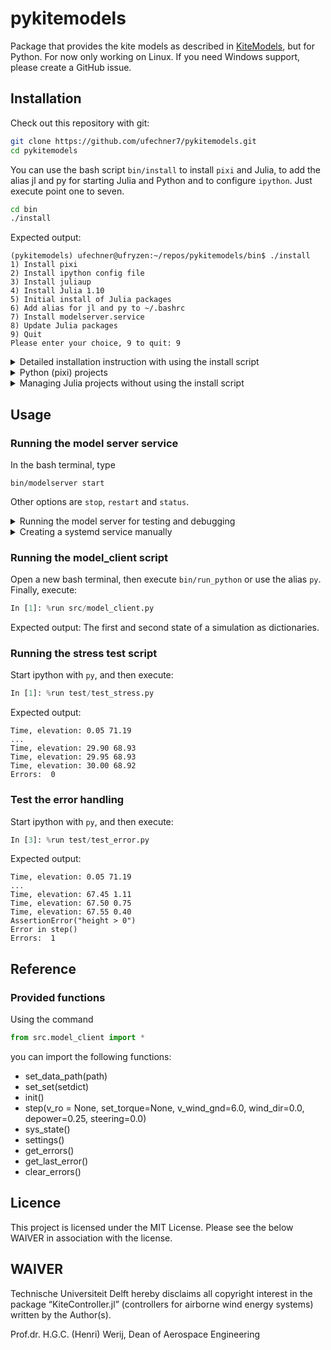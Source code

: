 # pykitemodels
Package that provides the kite models as described in [KiteModels](https://ufechner7.github.io/KiteModels.jl/stable/),
but for Python. For now only working on Linux. If you need Windows support, please create a GitHub issue.

## Installation
Check out this repository with git:
```bash
git clone https://github.com/ufechner7/pykitemodels.git
cd pykitemodels
```

You can use the bash script `bin/install` to install `pixi` and Julia, to add the alias jl and py
for starting Julia and Python and to configure `ipython`. Just execute point one to seven.
```bash
cd bin
./install
```
Expected output:
```
(pykitemodels) ufechner@ufryzen:~/repos/pykitemodels/bin$ ./install 
1) Install pixi
2) Install ipython config file 
3) Install juliaup
4) Install Julia 1.10
5) Initial install of Julia packages
6) Add alias for jl and py to ~/.bashrc 
7) Install modelserver.service 
8) Update Julia packages
9) Quit
Please enter your choice, 9 to quit: 9
```
<details>
  <summary>Detailed installation instruction with using the install script</summary>
  
   ### pixi
   ```
   curl -fsSL https://pixi.sh/install.sh | bash
   ```

   ### Julia
   First, install the Julia installer `juliaup`:
   ```
   curl -fsSL https://install.julialang.org | sh
   ```
   Then, install Julia with the commands:
   ```
   juliaup add 1.10
   juliaup default 1.10
   ```
   Julia 1.10 is the current stable version at the time of writing, you can also use `juliaup` to install any other version.
</details>

<details>
  <summary>Python (pixi) projects</summary>
  
   ### Using pixi to create a new Python project
   **Remark:** Not needed if you just checkout this git repository.

   #### Create a new project

   ```
   pixi init new_project
   cd new_project
   pixi add python==3.8.19
   pixi add ipython
   pixi add numpy
   ```
   By default `conda` packages are installed, but with the parameter `--pypi` you can also install packages from the Python package index PyPI. You can specify version numbers, if you don't then the newest compatible version is installed.

   #### Use a project created with pixi
   ```bash
   pixi shell
   ```
   This gives you a project-specific prompt. From this prompt, you can launch for example `ipython`.
   Further reading: https://pixi.sh/latest/basic_usage/

   Alternatively, just use the script `bin/run_python`.
</details>
<details>
  <summary>Managing Julia projects without using the install script</summary>

   ### Installing the Julia packages
   Launch Julia with
   ```
   julia --project
   ```
   Then, execute in the Julia REPL:
   ```julia
   using Pkg
   Pkg.instantiate()
   ```
   ### Updating the Julia packages
   Launch Julia with
   ```
   julia --project
   ```
   Then, execute in the Julia REPL:
   ```julia
   using Pkg
   Pkg.update()
   ```
</details>

## Usage
### Running the model server service
In the bash terminal, type
```
bin/modelserver start
```
Other options are `stop`, `restart` and `status`.

<details>
  <summary>Running the model server for testing and debugging</summary>

   ### Running the model server for testing and debugging
   Start Julia by typing `jl`, and then execute:
   ```julia
   julia> "include(\"model_server.jl\")
   ```
</details>

<details>
  <summary>Creating a systemd service manually</summary>
  
   An example service file is provided: `utils/modelserver.service.template`.

   To install it, use the script `bin/install` and select option seven.

   Enable it with
   ```
   sudo systemctl enable modelserver.service
   ```
   Start it with
   ```
   sudo systemctl start modelserver.service
   ```
   After 10 s, check if it works with
   ```
   sudo systemctl status modelserver.service
   ```
   Expected output:
   ```
   fechner@ufryzen:/etc/systemd/system$ sudo systemctl status modelserver.service 
   ● modelserver.service - provide http functions for kite simulation
      Loaded: loaded (/etc/systemd/system/modelserver.service; enabled; vendor preset: enabled)
      Active: active (running) since Fri 2024-07-19 12:25:56 CEST; 20s ago
      Main PID: 41969 (run_modelserver)
         Tasks: 21 (limit: 37416)
      Memory: 445.5M
         CPU: 7.768s
      CGroup: /system.slice/modelserver.service
               ├─41969 /bin/bash /home/ufechner/repos/pykitemodels/bin/run_modelserver
               └─41973 /home/ufechner/.julia/juliaup/julia-1.10.4+0.x64.linux.gnu/bin/julia --project -t 2 --gcthreads=2,1 -e "include(\"model_server.jl\")"

   jul 19 12:26:02 ufryzen run_modelserver[41973]:   / __ \_  ____  ______ ____  ____
   jul 19 12:26:02 ufryzen run_modelserver[41973]:  / / / / |/_/ / / / __ `/ _ \/ __ \
   jul 19 12:26:02 ufryzen run_modelserver[41973]: / /_/ />  </ /_/ / /_/ /  __/ / / /
   jul 19 12:26:02 ufryzen run_modelserver[41973]: \____/_/|_|\__, /\__, /\___/_/ /_/
   jul 19 12:26:02 ufryzen run_modelserver[41973]:           /____//____/
   jul 19 12:26:02 ufryzen run_modelserver[41973]: [ Info: 📦 Version 1.5.12 (2024-06-18)
   jul 19 12:26:02 ufryzen run_modelserver[41973]: [ Info: ✅ Started server: http://127.0.0.1:8080
   jul 19 12:26:02 ufryzen run_modelserver[41973]: [ Info: 📖 Documentation: http://127.0.0.1:8080/docs
   jul 19 12:26:02 ufryzen run_modelserver[41973]: [ Info: 📊 Metrics: http://127.0.0.1:8080/docs/metrics
   ```

</details>


### Running the model_client script
Open a new bash terminal, then execute `bin/run_python` or use the alias `py`. Finally, execute:
```python
In [1]: %run src/model_client.py 
```
Expected output: The first and second state of a simulation as dictionaries.

### Running the stress test script
Start ipython with `py`, and then execute:
```python
In [1]: %run test/test_stress.py 
```
Expected output:
```
Time, elevation: 0.05 71.19
...
Time, elevation: 29.90 68.93
Time, elevation: 29.95 68.93
Time, elevation: 30.00 68.92
Errors:  0
```

### Test the error handling
Start ipython with `py`, and then execute:
```python
In [3]: %run test/test_error.py
```
Expected output:
```
Time, elevation: 0.05 71.19
...
Time, elevation: 67.45 1.11
Time, elevation: 67.50 0.75
Time, elevation: 67.55 0.40
AssertionError("height > 0")
Error in step()
Errors:  1
```
## Reference
### Provided functions
Using the command
```python
from src.model_client import *
```
you can import the following functions:
- set_data_path(path)
- set_set(setdict)
- init()
- step(v_ro = None, set_torque=None, v_wind_gnd=6.0, wind_dir=0.0, depower=0.25, steering=0.0)
- sys_state()
- settings()
- get_errors()
- get_last_error()
- clear_errors()

## Licence
This project is licensed under the MIT License. Please see the below WAIVER in association with the license.

## WAIVER
Technische Universiteit Delft hereby disclaims all copyright interest in the package “KiteController.jl” (controllers for airborne wind energy systems) written by the Author(s).

Prof.dr. H.G.C. (Henri) Werij, Dean of Aerospace Engineering
